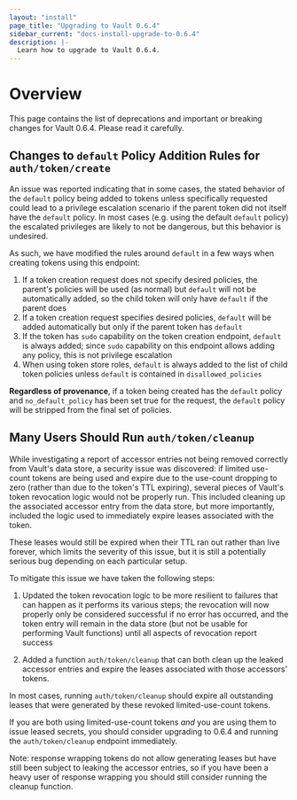 ```yaml
---
layout: "install"
page_title: "Upgrading to Vault 0.6.4"
sidebar_current: "docs-install-upgrade-to-0.6.4"
description: |-
  Learn how to upgrade to Vault 0.6.4.
---
```


# Overview

This page contains the list of deprecations and important or breaking changes
for Vault 0.6.4. Please read it carefully.

## Changes to `default` Policy Addition Rules for `auth/token/create`

An issue was reported indicating that in some cases, the stated behavior of the
`default` policy being added to tokens unless specifically requested could lead
to a privilege escalation scenario if the parent token did not itself have the
`default` policy. In most cases (e.g. using the default `default` policy) the
escalated privileges are likely to not be dangerous, but this behavior is
undesired.

As such, we have modified the rules around `default` in a few ways when
creating tokens using this endpoint:

1. If a token creation request does not specify desired policies, the parent's
   policies will be used (as normal) but `default` will not be automatically
   added, so the child token will only have `default` if the parent does
2. If a token creation request specifies desired policies, `default` will be
   added automatically but only if the parent token has `default`
3. If the token has `sudo` capability on the token creation endpoint, `default`
   is always added; since `sudo` capability on this endpoint allows adding any
   policy, this is not privilege escalation
4. When using token store roles, `default` is always added to the list of child
   token policies unless `default` is contained in `disallowed_policies`

**Regardless of provenance**, if a token being created has the `default` policy
and `no_default_policy` has been set true for the request, the `default` policy
will be stripped from the final set of policies.

## Many Users Should Run `auth/token/cleanup`

While investigating a report of accessor entries not being removed correctly
from Vault's data store, a security issue was discovered: if limited use-count
tokens are being used and expire due to the use-count dropping to zero (rather
than due to the token's TTL expiring), several pieces of Vault's token
revocation logic would not be properly run. This included cleaning up the
associated accessor entry from the data store, but more importantly, included
the logic used to immediately expire leases associated with the token.

These leases would still be expired when their TTL ran out rather than live
forever, which limits the severity of this issue, but it is still a potentially
serious bug depending on each particular setup.

To mitigate this issue we have taken the following steps:

1. Updated the token revocation logic to be more resilient to failures that can
   happen as it performs its various steps; the revocation will now properly
   only be considered successful if no error has occurred, and the token entry
   will remain in the data store (but not be usable for performing Vault
   functions) until all aspects of revocation report success

2. Added a function `auth/token/cleanup` that can both clean up the leaked
   accessor entries and expire the leases associated with those accessors'
   tokens.

In most cases, running `auth/token/cleanup` should expire all outstanding
leases that were generated by these revoked limited-use-count tokens.

If you are both using limited-use-count tokens *and* you are using them to
issue leased secrets, you should consider upgrading to 0.6.4 and running the
`auth/token/cleanup` endpoint immediately.

Note: response wrapping tokens do not allow generating leases but have still
been subject to leaking the accessor entries, so if you have been a heavy user
of response wrapping you should still consider running the cleanup function.
